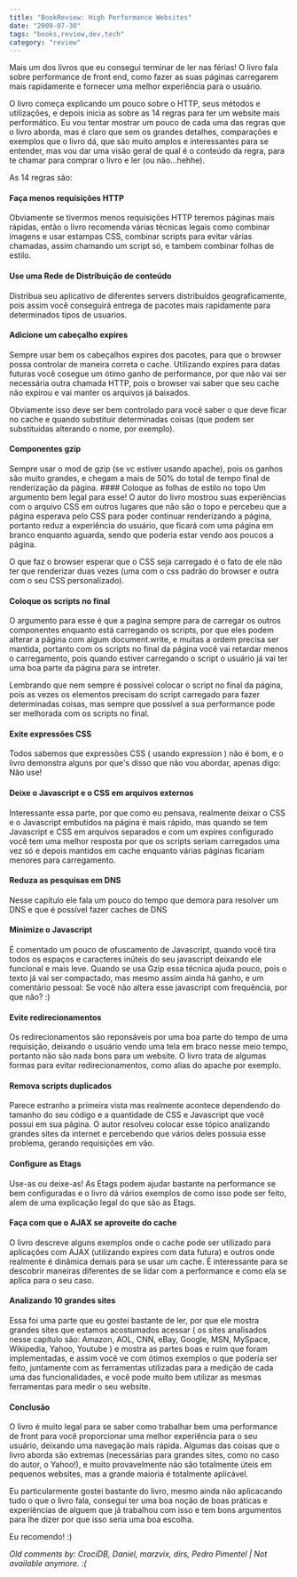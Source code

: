 ```yaml
---
title: "BookReview: High Performance Websites"
date: "2009-07-30"
tags: "books,review,dev,tech"
category: "review"
---
```


Mais um dos livros que eu consegui terminar de ler nas férias! O livro
fala sobre performance de front end, como fazer as suas páginas
carregarem mais rapidamente e fornecer uma melhor experiência para o
usuário.

O livro começa explicando um pouco sobre o HTTP, seus métodos e
utilizações, e depois inicia as sobre as 14 regras para ter um website
mais performático. Eu vou tentar mostrar um pouco de cada uma das
regras que o livro aborda, mas é claro que sem os grandes detalhes,
comparações e exemplos que o livro dá, que são muito amplos e
interessantes para se entender, mas vou dar uma visão geral de qual é
o conteúdo da regra, para te chamar para comprar o livro e ler (ou
não...hehhe).

As 14 regras são:

#### Faça menos requisições HTTP

Obviamente se tivermos menos requisições HTTP teremos páginas mais
rápidas, então o livro recomenda várias técnicas legais como combinar
imagens e usar estampas CSS, combinar scripts para evitar várias
chamadas, assim chamando um script só, e tambem combinar folhas de
estilo.

#### Use uma Rede de Distribuição de conteúdo

Distribua seu aplicativo de diferentes servers distribuídos
geograficamente, pois assim você conseguirá entrega de pacotes mais
rapidamente para determinados tipos de usuarios.

#### Adicione um cabeçalho expires

Sempre usar bem os cabeçalhos expires dos pacotes, para que o browser
possa controlar de maneira correta o cache. Utilizando expires para
datas futuras você cosegue um ótimo ganho de performance, por que não
vai ser necessária outra chamada HTTP, pois o browser vai saber que
seu cache não expirou e vai manter os arquivos já baixados.

Obviamente isso deve ser bem controlado para você saber o que deve
ficar no cache e quando substituir determinadas coisas (que podem ser
substituidas alterando o nome, por exemplo).

#### Componentes gzip

Sempre usar o mod de gzip (se vc estiver usando apache), pois os
ganhos são muito grandes, e chegam a mais de 50% do total de tempo
final de renderização da página.  #### Coloque as folhas de estilo no
topo Um argumento bem legal para esse! O autor do livro mostrou suas
experiências com o arquivo CSS em outros lugares que não são o topo e
percebeu que a página esperava pelo CSS para poder continuar
renderizando a página, portanto reduz a experiência do usuário, que
ficará com uma página em branco enquanto aguarda, sendo que poderia
estar vendo aos poucos a página.

O que faz o browser esperar que o CSS seja carregado é o fato de ele
não ter que renderizar duas vezes (uma com o css padrão do browser e
outra com o seu CSS personalizado).

#### Coloque os scripts no final

O argumento para esse é que a pagina sempre para de carregar os outros
componentes enquanto está carregando os scripts, por que eles podem
alterar a página com algum document.write, e muitas a ordem precisa
ser mantida, portanto com os scripts no final da página você vai
retardar menos o carregamento, pois quando estiver carregando o script
o usuário já vai ter uma boa parte da página para se intreter.

Lembrando que nem sempre é possível colocar o script no final da
página, pois as vezes os elementos precisam do script carregado para
fazer determinadas coisas, mas sempre que possível a sua performance
pode ser melhorada com os scripts no final.

#### Exite expressões CSS

Todos sabemos que expressões CSS ( usando expression ) não é bom, e o
livro demonstra alguns por que's disso que não vou abordar, apenas
digo: Não use!

#### Deixe o Javascript e o CSS em arquivos externos

Interessante essa parte, por que como eu pensava, realmente deixar o
CSS e o Javascript embutidos na página é mais rápido, mas quando se
tem Javascript e CSS em arquivos separados e com um expires
configurado você tem uma melhor resposta por que os scripts seriam
carregados uma vez só e depois mantidos em cache enquanto várias
páginas ficariam menores para carregamento.

#### Reduza as pesquisas em DNS

Nesse capítulo ele fala um pouco do tempo que demora para resolver um
DNS e que é possível fazer caches de DNS

#### Minimize o Javascript

É comentado um pouco de ofuscamento de Javascript, quando você tira
todos os espaços e caracteres inúteis do seu javascript deixando ele
funcional e mais leve. Quando se usa Gzip essa técnica ajuda pouco,
pois o texto já vai ser compactado, mas mesmo assim ainda há ganho, e
um comentário pessoal: Se você não altera esse javascript com
frequência, por que não? :)

#### Evite redirecionamentos

Os redirecionamentos são reponsáveis por uma boa parte do tempo de uma
requisição, deixando o usuário vendo uma tela em braco nesse meio
tempo, portanto não são nada bons para um website. O livro trata de
algumas formas para evitar redirecionamentos, como alias do apache por
exemplo.

#### Remova scripts duplicados

Parece estranho a primeira vista mas realmente acontece dependendo do
tamanho do seu código e a quantidade de CSS e Javascript que você
possui em sua página. O autor resolveu colocar esse tópico analizando
grandes sites da internet e percebendo que vários deles possuia esse
problema, gerando requisições em vão.

#### Configure as Etags

Use-as ou deixe-as! As Etags podem ajudar bastante na performance se
bem configuradas e o livro dá vários exemplos de como isso pode ser
feito, alem de uma explicação legal do que são as Etags.

#### Faça com que o AJAX se aproveite do cache

O livro descreve alguns exemplos onde o cache pode ser utilizado para
aplicações com AJAX (utilizando expires com data futura) e outros
onde realmente é dinâmica demais para se usar um cache. É interessante
para se descobrir maneiras diferentes de se lidar com a performance e
como ela se aplica para o seu caso.

#### Analizando 10 grandes sites

Essa foi uma parte que eu gostei bastante de ler, por que ele mostra
grandes sites que estamos acostumados acessar ( os sites analisados
nesse capítulo são: Amazon, AOL, CNN, eBay, Google, MSN, MySpace,
Wikipedia, Yahoo, Youtube ) e mostra as partes boas e ruim que foram
implementadas, e assim você ve com ótimos exemplos o que poderia ser
feito, juntamente com as ferramentas utilizadas para a medição de cada
uma das funcionalidades, e você pode muito bem utilizar as mesmas
ferramentas para medir o seu website.

#### Conclusão

O livro é muito legal para se saber como trabalhar bem uma performance
de front para você proporcionar uma melhor experiência para o seu
usuário, deixando uma navegação mais rápida. Algumas das coisas que o
livro aborda são extremas (necessárias para grandes sites, como no
caso do autor, o Yahoo!), e muito provavelmente não são totalmente
úteis em pequenos websites, mas a grande maioria é totalmente
aplicável.

Eu particularmente gostei bastante do livro, mesmo ainda não
aplicacando tudo o que o livro fala, consegui ter uma boa noção de
boas práticas e experiências de alguem que já trabalhou com isso e tem
bons argumentos para lhe dizer por que isso seria uma boa escolha.

Eu recomendo! :)



_Old comments by: CrociDB, Daniel, marzvix, dirs, Pedro Pimentel | Not available anymore. :(_

